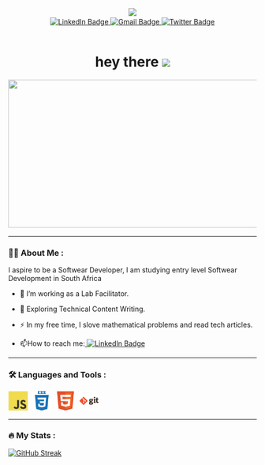 <div id="header" align="center">
  <img src="https://media.giphy.com/media/M9gbBd9nbDrOTu1Mqx/giphy.gif" width="100"/>
</div>

<div id="badges" align="center">
  <a href="https://www.linkedin.com/in/dingaan-nkosi96/">
    <img src="https://img.shields.io/badge/LinkedIn-blue?style=for-the-badge&logo=linkedin&logoColor=white" alt="LinkedIn Badge"/>
  </a>
  <a href="https://nkosid99@gmail.com">
    <img src="https://img.shields.io/badge/Gmail-red?style=for-the-badge&logo=Gmail&logoColor=white" alt="Gmail Badge"/>
  </a>
  <a href="https://twitter.com/Dee_KaNkosi">
    <img src="https://img.shields.io/badge/Twitter-blue?style=for-the-badge&logo=twitter&logoColor=white" alt="Twitter Badge"/>
  </a>
</div>

<div align="center"> <img src="https://komarev.com/ghpvc/?username=DavidDee2023&style=flat-square&color=blue" alt=""/>
  </div>

<h1 align="center">
  hey there
  <img src="https://media.giphy.com/media/hvRJCLFzcasrR4ia7z/giphy.gif" width="30px"/>
</h1>


<div align="center">
  <img src="https://www.epitech-it.es/wp-content/uploads/2023/01/1_junior-developer-300x169.jpg" width="600" height="300"/>
</div>

---

### :man_technologist: About Me : 
I aspire to be a Softwear Developer, I am studying entry level Softwear Development in South Africa

- :telescope: I’m working as a Lab Facilitator.

- :seedling: Exploring Technical Content Writing.

- :zap: In my free time, I slove mathematical problems and read tech articles.

- :mailbox:How to reach me:<a href="https://www.linkedin.com/in/dingaan-nkosi96/"> <img src="https://img.shields.io/badge/LinkedIn-blue?style=for-the-badge&logo=linkedin&logoColor=white" alt="LinkedIn Badge"/>
  </a>

---

### :hammer_and_wrench: Languages and Tools :
<div>
<img src="https://github.com/devicons/devicon/blob/master/icons/javascript/javascript-original.svg" title="JavaScript" alt="JavaScript" width="40" height="40"/>&nbsp;
<img src="https://github.com/devicons/devicon/blob/master/icons/css3/css3-plain-wordmark.svg"  title="CSS3" alt="CSS" width="40" height="40"/>&nbsp;
<img src="https://github.com/devicons/devicon/blob/master/icons/html5/html5-original.svg" title="HTML5" alt="HTML" width="40" height="40"/>&nbsp;
<img src="https://github.com/devicons/devicon/blob/master/icons/git/git-original-wordmark.svg" title="Git" **alt="Git" width="40" height="40"/>
</div>

---

### :fire: My Stats :
[![GitHub Streak](http://github-readme-streak-stats.herokuapp.com?user=DingaanDee2023&theme=dark)](https://git.io/streak-stats)

